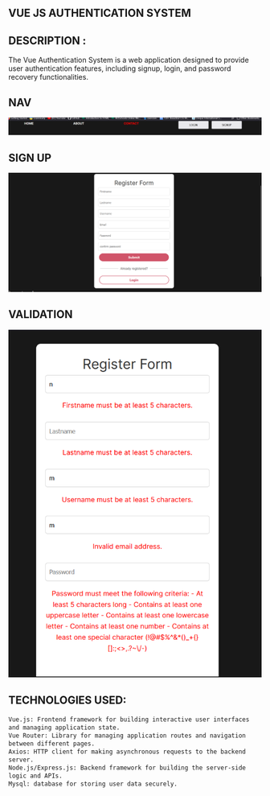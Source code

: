 ## VUE JS AUTHENTICATION SYSTEM

## DESCRIPTION :
The Vue Authentication System is a web application designed to provide user authentication features, including signup, login, and password recovery functionalities.
## NAV
![alt text](image.png)
## SIGN UP
![alt text](image-1.png)
## VALIDATION 
![alt text](image-4.png)


## TECHNOLOGIES USED: 
    Vue.js: Frontend framework for building interactive user interfaces and managing application state.
    Vue Router: Library for managing application routes and navigation between different pages.
    Axios: HTTP client for making asynchronous requests to the backend server.
    Node.js/Express.js: Backend framework for building the server-side logic and APIs.
    Mysql: database for storing user data securely.
